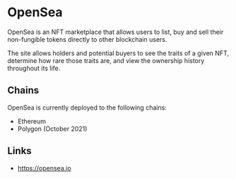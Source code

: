 # OpenSea

OpenSea is an NFT marketplace that allows users to list, buy and sell their non-fungible tokens directly to other blockchain users.

The site allows holders and potential buyers to see the traits of a given NFT, determine how rare those traits are, and view the ownership history throughout its life.

## Chains

OpenSea is currently deployed to the following chains:

- Ethereum
- Polygon (October 2021)

## Links

- <https://opensea.io>
